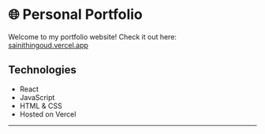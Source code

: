 
# 🌐 Personal Portfolio

Welcome to my portfolio website! Check it out here: [sainithingoud.vercel.app](https://sainithingoud.vercel.app/)

## Technologies

- React
- JavaScript
- HTML & CSS
- Hosted on Vercel
  
---
